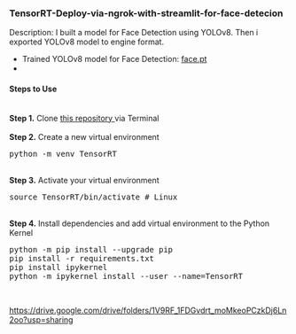 ### TensorRT-Deploy-via-ngrok-with-streamlit-for-face-detecion
Description:
  I built a model for Face Detection using YOLOv8. Then i exported YOLOv8 model to engine format.
  - Trained YOLOv8 model for Face Detection: <a href= "https://drive.google.com/file/d/17BhPnTdBkKJH7UF6qD5dSp6E0Ag7dqFg/view?usp=sharing"> face.pt </a>
  - 

#### Steps to Use
<br />
<b>Step 1.</b> Clone <a href= "https://github.com/makhmudjumanazarov/TensorRT-Deploy-via-ngrok-with-streamlit-for-face-detecion.git">this repository </a>
via Terminal
<br/><br/>
<b>Step 2.</b> Create a new virtual environment 
<pre>
python -m venv TensorRT
</pre> 
<br/>
<b>Step 3.</b> Activate your virtual environment
<pre>
source TensorRT/bin/activate # Linux
</pre>
<br/>
<b>Step 4.</b> Install dependencies and add virtual environment to the Python Kernel
<pre>
python -m pip install --upgrade pip
pip install -r requirements.txt 
pip install ipykernel
python -m ipykernel install --user --name=TensorRT
</pre>
<br/>


https://drive.google.com/drive/folders/1V9RF_1FDGvdrt_moMkeoPCzkDj6Ln2oo?usp=sharing
